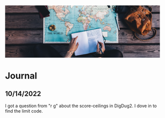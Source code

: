 ![Journal](../../img/journal.jpg)

# Journal

## 10/14/2022

I got a question from "r g" about the score-ceilings in DigDug2. I dove in to find the limit code.

